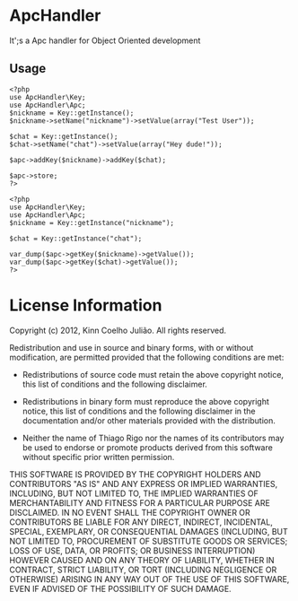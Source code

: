 ApcHandler
==========

It';s a Apc handler for Object Oriented development

## Usage
    <?php
    use ApcHandler\Key;
    use ApcHandler\Apc;
    $nickname = Key::getInstance();
    $nickname->setName("nickname")->setValue(array("Test User"));
    
    $chat = Key::getInstance();
    $chat->setName("chat")->setValue(array("Hey dude!"));
    
    $apc->addKey($nickname)->addKey($chat);
    
    $apc->store;
    ?>
    
    <?php
    use ApcHandler\Key;
    use ApcHandler\Apc;
    $nickname = Key::getInstance("nickname");
    
    $chat = Key::getInstance("chat");
    
    var_dump($apc->getKey($nickname)->getValue());
    var_dump($apc->getKey($chat)->getValue());
    ?>

License Information
===================

Copyright (c) 2012, Kinn Coelho Julião.
All rights reserved.

Redistribution and use in source and binary forms, with or without modification,
are permitted provided that the following conditions are met:

* Redistributions of source code must retain the above copyright notice,
this list of conditions and the following disclaimer.

* Redistributions in binary form must reproduce the above copyright notice,
this list of conditions and the following disclaimer in the documentation
and/or other materials provided with the distribution.

* Neither the name of Thiago Rigo nor the names of its
contributors may be used to endorse or promote products derived from this
software without specific prior written permission.

THIS SOFTWARE IS PROVIDED BY THE COPYRIGHT HOLDERS AND CONTRIBUTORS "AS IS" AND
ANY EXPRESS OR IMPLIED WARRANTIES, INCLUDING, BUT NOT LIMITED TO, THE IMPLIED
WARRANTIES OF MERCHANTABILITY AND FITNESS FOR A PARTICULAR PURPOSE ARE
DISCLAIMED. IN NO EVENT SHALL THE COPYRIGHT OWNER OR CONTRIBUTORS BE LIABLE FOR
ANY DIRECT, INDIRECT, INCIDENTAL, SPECIAL, EXEMPLARY, OR CONSEQUENTIAL DAMAGES
(INCLUDING, BUT NOT LIMITED TO, PROCUREMENT OF SUBSTITUTE GOODS OR SERVICES;
LOSS OF USE, DATA, OR PROFITS; OR BUSINESS INTERRUPTION) HOWEVER CAUSED AND ON
ANY THEORY OF LIABILITY, WHETHER IN CONTRACT, STRICT LIABILITY, OR TORT
(INCLUDING NEGLIGENCE OR OTHERWISE) ARISING IN ANY WAY OUT OF THE USE OF THIS
SOFTWARE, EVEN IF ADVISED OF THE POSSIBILITY OF SUCH DAMAGE.    
